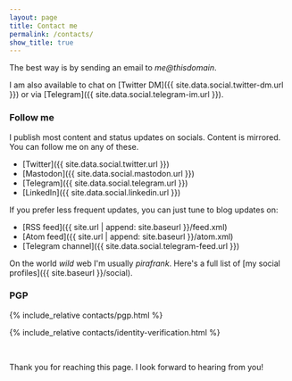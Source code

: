 ```yaml
---
layout: page
title: Contact me
permalink: /contacts/
show_title: true
---
```


The best way is by sending an email to <span class="safe-email"><i>me@thisdomain</i></span>.

I am also available to chat on [Twitter DM]({{ site.data.social.twitter-dm.url }}) or via [Telegram]({{ site.data.social.telegram-im.url }}).

### Follow me

I publish most content and status updates on socials. Content is mirrored. You can follow me on any of these.

- [Twitter]({{ site.data.social.twitter.url }})
- [Mastodon]({{ site.data.social.mastodon.url }})
- [Telegram]({{ site.data.social.telegram.url }})
- [LinkedIn]({{ site.data.social.linkedin.url }})

If you prefer less frequent updates, you can just tune to blog updates on:

- [RSS feed]({{ site.url | append: site.baseurl }}/feed.xml)
- [Atom feed]({{ site.url | append: site.baseurl }}/atom.xml)
- [Telegram channel]({{ site.data.social.telegram-feed.url }})

On the world *wild* web I'm usually *pirafrank*. Here's a full list of [my social profiles]({{ site.baseurl }}/social).

### PGP

{% include_relative contacts/pgp.html %}

{% include_relative contacts/identity-verification.html %}

<br>

Thank you for reaching this page. I look forward to hearing from you!
